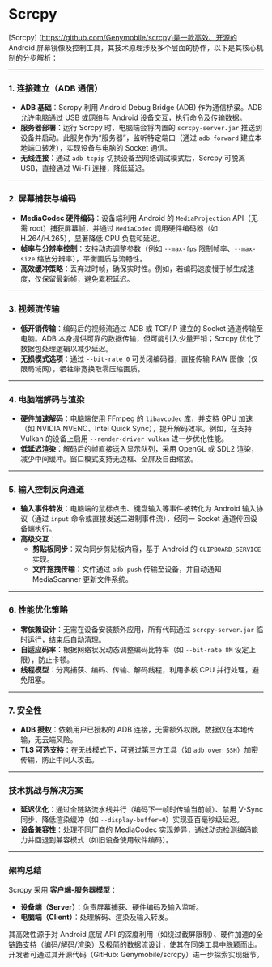 # Scrcpy

[Scrcpy] (<https://github.com/Genymobile/scrcpy)是一款高效、开源的> Android 屏幕镜像及控制工具，其技术原理涉及多个层面的协作，以下是其核心机制的分步解析：

---

### **1. 连接建立（ADB 通信）**

- **ADB 基础**：Scrcpy 利用 Android Debug Bridge (ADB) 作为通信桥梁。ADB 允许电脑通过 USB 或网络与 Android 设备交互，执行命令及传输数据。
- **服务器部署**：运行 Scrcpy 时，电脑端会将内置的 `scrcpy-server.jar` 推送到设备并启动。此服务作为“服务器”，监听特定端口（通过 `adb forward` 建立本地端口转发），实现设备与电脑的 Socket 通信。
- **无线连接**：通过 `adb tcpip` 切换设备至网络调试模式后，Scrcpy 可脱离 USB，直接通过 Wi-Fi 连接，降低延迟。

---

### **2. 屏幕捕获与编码**

- **MediaCodec 硬件编码**：设备端利用 Android 的 `MediaProjection` API（无需 root）捕获屏幕帧，并通过 `MediaCodec` 调用硬件编码器（如 H.264/H.265），显著降低 CPU 负载和延迟。
- **帧率与分辨率控制**：支持动态调整参数（例如 `--max-fps` 限制帧率、`--max-size` 缩放分辨率），平衡画质与流畅性。
- **高效缓冲策略**：丢弃过时帧，确保实时性。例如，若编码速度慢于帧生成速度，仅保留最新帧，避免累积延迟。

---

### **3. 视频流传输**

- **低开销传输**：编码后的视频流通过 ADB 或 TCP/IP 建立的 Socket 通道传输至电脑。ADB 本身提供可靠的数据传输，但可能引入少量开销；Scrcpy 优化了数据包处理逻辑以减少延迟。
- **无损模式选项**：通过 `--bit-rate 0` 可关闭编码器，直接传输 RAW 图像（仅限局域网），牺牲带宽换取零压缩画质。

---

### **4. 电脑端解码与渲染**

- **硬件加速解码**：电脑端使用 FFmpeg 的 `libavcodec` 库，并支持 GPU 加速（如 NVIDIA NVENC、Intel Quick Sync），提升解码效率。例如，在支持 Vulkan 的设备上启用 `--render-driver vulkan` 进一步优化性能。
- **低延迟渲染**：解码后的帧直接送入显示队列，采用 OpenGL 或 SDL2 渲染，减少中间缓冲。窗口模式支持无边框、全屏及自由缩放。

---

### **5. 输入控制反向通道**

- **输入事件转发**：电脑端的鼠标点击、键盘输入等事件被转化为 Android 输入协议（通过 `input` 命令或直接发送二进制事件流），经同一 Socket 通道传回设备端执行。
- **高级交互**：
  - **剪贴板同步**：双向同步剪贴板内容，基于 Android 的 `CLIPBOARD_SERVICE` 实现。
  - **文件拖拽传输**：文件通过 `adb push` 传输至设备，并自动通知 MediaScanner 更新文件系统。

---

### **6. 性能优化策略**

- **零依赖设计**：无需在设备安装额外应用，所有代码通过 `scrcpy-server.jar` 临时运行，结束后自动清理。
- **自适应码率**：根据网络状况动态调整编码比特率（如 `--bit-rate 8M` 设定上限），防止卡顿。
- **线程模型**：分离捕获、编码、传输、解码线程，利用多核 CPU 并行处理，避免阻塞。

---

### **7. 安全性**

- **ADB 授权**：依赖用户已授权的 ADB 连接，无需额外权限，数据仅在本地传输，无云端风险。
- **TLS 可选支持**：在无线模式下，可通过第三方工具（如 `adb over SSH`）加密传输，防止中间人攻击。

---

### **技术挑战与解决方案**

- **延迟优化**：通过全链路流水线并行（编码下一帧时传输当前帧）、禁用 V-Sync 同步、降低渲染缓冲（如 `--display-buffer=0`）实现亚百毫秒级延迟。
- **设备兼容性**：处理不同厂商的 MediaCodec 实现差异，通过动态检测编码能力并回退到兼容模式（如旧设备使用软件编码）。

---

### **架构总结**

Scrcpy 采用 **客户端-服务器模型**：

- **设备端（Server）**：负责屏幕捕获、硬件编码及输入监听。
- **电脑端（Client）**：处理解码、渲染及输入转发。

其高效性源于对 Android 底层 API 的深度利用（如绕过截屏限制）、硬件加速的全链路支持（编码/解码/渲染）及极简的数据流设计，使其在同类工具中脱颖而出。开发者可通过其开源代码（GitHub: Genymobile/scrcpy）进一步探索实现细节。
